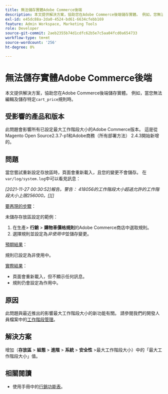 ```yaml
---
title: 無法儲存實體Adobe Commerce後端
description: 本文提供解決方案，協助您在Adobe Commerce後端儲存實體。 例如，您無法編輯及儲存特定「cart_price」規則時。
exl-id: e45dc88a-2da0-4524-bd61-6634cfebb169
feature: Admin Workspace, Marketing Tools
role: Developer
source-git-commit: 2aeb2355b74d1cdfc62b5e7c5aa04fcd0a654733
workflow-type: tm+mt
source-wordcount: '256'
ht-degree: 0%

---
```


# 無法儲存實體Adobe Commerce後端

本文提供解決方案，協助您在Adobe Commerce後端儲存實體。 例如，當您無法編輯及儲存特定`cart_price`規則時。

## 受影響的產品和版本

此問題會影響所有已設定最大工作階段大小的Adobe Commerce版本。 這是從Magento Open Source2.3.7-p1和Adobe商務（所有部署方法） 2.4.3開始新增的。


## 問題

當您嘗試重新設定存放區時，頁面會重新載入，且您的變更不會儲存。 在`var/log/system.log`中可以看見訊息：

*[2021-11-27 00:30:52]報告。警告： 418056的工作階段大小超過允許的工作階段大小上限256000。[][]*

<u>要再現的步驟</u>：

未儲存存放區設定的範例：

1. 在生產> **行銷** > **購物車價格規則**&#x200B;的Adobe Commerce商店中選取規則。
1. 選擇規則並設定為&#x200B;*非使用中*&#x200B;並儲存變更。

<u>預期結果</u>：

規則已設定為非使用中。

<u>實際結果</u>：

* 頁面會重新載入，但不顯示任何訊息。
* 規則仍會設定為作用中。

## 原因

此問題與最近推出的影響最大工作階段大小的新功能有關。 請參閱我們的開發人員檔案中的[工作階段管理](https://experienceleague.adobe.com/zh-hant/docs/commerce-admin/systems/security/security-session-management)。

## 解決方案

增加（**存放區** > **組態** > **進階** > **系統** > **安全性** >最大工作階段大小）中的「最大工作階段大小」值。

## 相關閱讀

* 使用手冊中的[行銷功能表](https://experienceleague.adobe.com/zh-hant/docs/commerce-admin/marketing/marketing-menu)。
